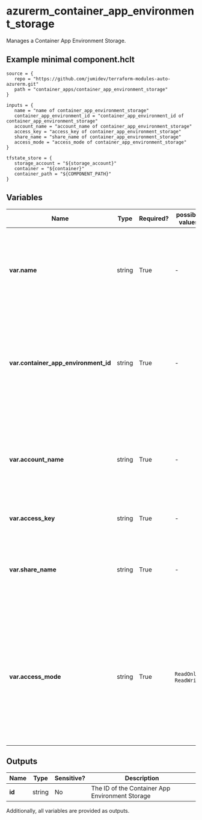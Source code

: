 # azurerm_container_app_environment_storage

Manages a Container App Environment Storage.

## Example minimal component.hclt

```hcl
source = {
   repo = "https://github.com/jumidev/terraform-modules-auto-azurerm.git" 
   path = "container_apps/container_app_environment_storage" 
}

inputs = {
   name = "name of container_app_environment_storage" 
   container_app_environment_id = "container_app_environment_id of container_app_environment_storage" 
   account_name = "account_name of container_app_environment_storage" 
   access_key = "access_key of container_app_environment_storage" 
   share_name = "share_name of container_app_environment_storage" 
   access_mode = "access_mode of container_app_environment_storage" 
}

tfstate_store = {
   storage_account = "${storage_account}" 
   container = "${container}" 
   container_path = "${COMPONENT_PATH}" 
}

```

## Variables

| Name | Type | Required? |  possible values |  Description |
| ---- | ---- | --------- |  ----------- | ----------- |
| **var.name** | string | True | -  |  The name for this Container App Environment Storage. Changing this forces a new resource to be created. | 
| **var.container_app_environment_id** | string | True | -  |  The ID of the Container App Environment to which this storage belongs. Changing this forces a new resource to be created. | 
| **var.account_name** | string | True | -  |  The Azure Storage Account in which the Share to be used is located. Changing this forces a new resource to be created. | 
| **var.access_key** | string | True | -  |  The Storage Account Access Key. | 
| **var.share_name** | string | True | -  |  The name of the Azure Storage Share to use. Changing this forces a new resource to be created. | 
| **var.access_mode** | string | True | `ReadOnly`, `ReadWrite`  |  The access mode to connect this storage to the Container App. Possible values include `ReadOnly` and `ReadWrite`. Changing this forces a new resource to be created. | 



## Outputs

| Name | Type | Sensitive? | Description |
| ---- | ---- | --------- | --------- |
| **id** | string | No  | The ID of the Container App Environment Storage | 

Additionally, all variables are provided as outputs.
